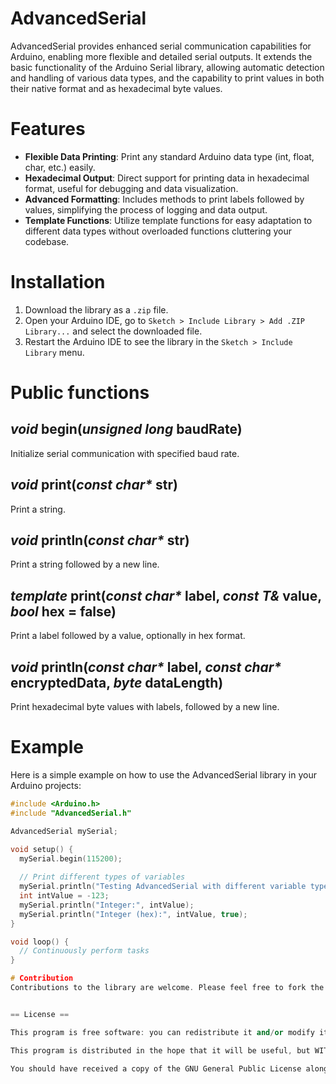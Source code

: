 # AdvancedSerial
AdvancedSerial provides enhanced serial communication capabilities for Arduino, enabling more flexible and detailed serial outputs. It extends the basic functionality of the Arduino Serial library, allowing automatic detection and handling of various data types, and the capability to print values in both their native format and as hexadecimal byte values.

# Features
- **Flexible Data Printing**: Print any standard Arduino data type (int, float, char, etc.) easily.
- **Hexadecimal Output**: Direct support for printing data in hexadecimal format, useful for debugging and data visualization.
- **Advanced Formatting**: Includes methods to print labels followed by values, simplifying the process of logging and data output.
- **Template Functions**: Utilize template functions for easy adaptation to different data types without overloaded functions cluttering your codebase.

# Installation
1. Download the library as a `.zip` file.
2. Open your Arduino IDE, go to `Sketch > Include Library > Add .ZIP Library...` and select the downloaded file.
3. Restart the Arduino IDE to see the library in the `Sketch > Include Library` menu.

# Public functions

## _void_ begin(_unsigned long_ baudRate)
Initialize serial communication with specified baud rate.

## _void_ print(_const char*_ str)
Print a string.

## _void_ println(_const char*_ str)
Print a string followed by a new line.

## _template<typename T>_ print(_const char*_ label, _const T&_ value, _bool_ hex = false)
Print a label followed by a value, optionally in hex format.

## _void_ println(_const char*_ label, _const char*_ encryptedData, _byte_ dataLength)
Print hexadecimal byte values with labels, followed by a new line.

# Example
Here is a simple example on how to use the AdvancedSerial library in your Arduino projects:

```cpp
#include <Arduino.h>
#include "AdvancedSerial.h"

AdvancedSerial mySerial;

void setup() {
  mySerial.begin(115200);
  
  // Print different types of variables
  mySerial.println("Testing AdvancedSerial with different variable types");
  int intValue = -123;
  mySerial.println("Integer:", intValue);
  mySerial.println("Integer (hex):", intValue, true);
}

void loop() {
  // Continuously perform tasks
}

# Contribution
Contributions to the library are welcome. Please feel free to fork the repository, make changes, and submit pull requests.


== License ==

This program is free software: you can redistribute it and/or modify it under the terms of the GNU General Public License as published by the Free Software Foundation, either version 3 of the License, or (at your option) any later version.

This program is distributed in the hope that it will be useful, but WITHOUT ANY WARRANTY; without even the implied warranty of MERCHANTABILITY or FITNESS FOR A PARTICULAR PURPOSE. See the GNU General Public License for more details.

You should have received a copy of the GNU General Public License along with this program. If not, see <https://www.gnu.org/licenses/>.
